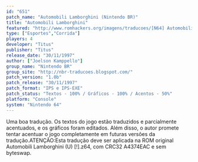 ```yaml
---
id: "651"
patch_name: "Automobili Lamborghini (Nintendo BR)"
title: "Automobili Lamborghini"
featured: "http://www.romhackers.org/imagens/traducoes/[N64] Automobili Lamborghini - Nintendo BR - 1.jpg"
type: ["Esportes","Corrida"]
players: 4
developer: "Titus"
publisher: "Titus"
release_date: "30/11/1997"
author: ["Joelson Kamppello"]
group_name: "Nintendo BR"
group_site: "http://nbr-traducoes.blogspot.com/"
patch_version: "1.0b"
patch_release: "30/11/1997"
patch_format: "IPS e IPS-EXE"
patch_status: "Textos - 100% / Gráficos - 100% / Acentos - 50%"
platform: "Console"
system: "Nintendo 64"
---
```


Uma boa tradução. Os textos do jogo estão traduzidos e parcialmente acentuados, e os gráficos foram editados. Além disso, o autor promete tentar acentuar o jogo completamente em futuras versões da tradução.ATENÇÃO:Esta tradução deve ser aplicada na ROM original Automobili Lamborghini (U) [!].z64, com CRC32 A4374EAC e sem byteswap.